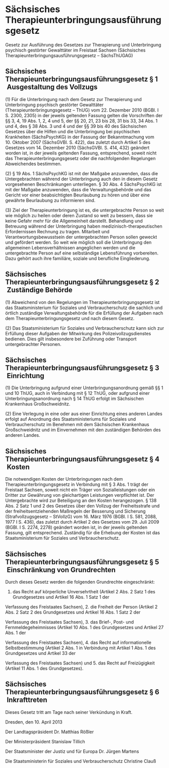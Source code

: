 # Sächsisches Therapieunterbringungsausführungsgesetz

Gesetz zur Ausführung des Gesetzes zur Therapierung und Unterbringung psychisch gestörter Gewalttäter im Freistaat Sachsen (Sächsisches Therapieunterbringungsausführungsgesetz – SächsThUGAG)

## Sächsisches Therapieunterbringungsausführungsgesetz § 1  Ausgestaltung des Vollzugs

(1) Für die Unterbringung nach dem Gesetz zur Therapierung und Unterbringung psychisch gestörter Gewalttäter (Therapieunterbringungsgesetz – 
        ThUG) vom 22. Dezember 2010 (BGBl. I S. 2300, 2305) in der jeweils geltenden Fassung gelten die Vorschriften der §§ 3, 4, 19 Abs. 1, 2, 4 und 5, der §§ 20, 21, 23 bis 28, 31 bis 33, 34 Abs. 1 und 4, des § 38 Abs. 3 und 4 und der §§ 39 bis 40 des Sächsischen Gesetzes über die Hilfen und die Unterbringung bei psychischen Krankheiten (SächsPsychKG) in der Fassung der Bekanntmachung vom 10. Oktober 2007 (SächsGVBl. S. 422), das zuletzt durch Artikel 5 des Gesetzes vom 14. Dezember 2010 (SächsGVBl. S. 414, 432) geändert worden ist, in der jeweils geltenden Fassung, entsprechend, soweit nicht das 
        Therapieunterbringungsgesetz oder die nachfolgenden Regelungen Abweichendes bestimmen.

(2) § 19 Abs. 1 
SächsPsychKG ist mit der Maßgabe anzuwenden, dass die Untergebrachten während der Unterbringung auch den in diesem Gesetz vorgesehenen Beschränkungen unterliegen. § 30 Abs. 4 
SächsPsychKG ist mit der Maßgabe anzuwenden, dass die Verwaltungsbehörde und das Gericht vor einer beabsichtigten Beurlaubung zu hören und über eine gewährte Beurlaubung zu informieren sind.

(3) Ziel der Therapieunterbringung ist es, die untergebrachte Person so weit wie möglich zu heilen oder deren Zustand so weit zu bessern, dass sie keine Gefahr mehr für die Allgemeinheit darstellt. Behandlung und Betreuung während der Unterbringung haben medizinisch-therapeutischen Erfordernissen Rechnung zu tragen. Mitarbeit und Verantwortungsbewusstsein der untergebrachten Person sollen geweckt und gefördert werden. So weit wie möglich soll die Unterbringung den allgemeinen Lebensverhältnissen angeglichen werden und die untergebrachte Person auf eine selbständige Lebensführung vorbereiten. Dazu gehört auch ihre familiäre, soziale und berufliche Eingliederung.


## Sächsisches Therapieunterbringungsausführungsgesetz § 2  Zuständige Behörde

(1) Abweichend von den Regelungen im 
        Therapieunterbringungsgesetz ist das Staatsministerium für Soziales und Verbraucherschutz die sachlich und örtlich zuständige Verwaltungsbehörde für die Erfüllung der Aufgaben nach dem 
        Therapieunterbringungsgesetz und nach diesem Gesetz.

(2) Das Staatsministerium für Soziales und Verbraucherschutz kann sich zur Erfüllung dieser Aufgaben der Mitwirkung des Polizeivollzugsdienstes bedienen. Dies gilt insbesondere bei Zuführung oder Transport untergebrachter Personen.


## Sächsisches Therapieunterbringungsausführungsgesetz § 3  Einrichtung

(1) Die Unterbringung aufgrund einer Unterbringungsanordnung gemäß §§ 1 und 10 
        ThUG, auch in Verbindung mit § 12 
        ThUG, oder aufgrund einer Unterbringungsanordnung nach § 14 
        ThUG erfolgt im Sächsischen Krankenhaus Großschweidnitz.

(2) Eine Verlegung in eine oder aus einer Einrichtung eines anderen Landes erfolgt auf Anordnung des Staatsministeriums für Soziales und Verbraucherschutz im Benehmen mit dem Sächsischen Krankenhaus Großschweidnitz und im Einvernehmen mit den zuständigen Behörden des anderen Landes.


## Sächsisches Therapieunterbringungsausführungsgesetz § 4  Kosten

Die notwendigen Kosten der Unterbringungen nach dem 
Therapieunterbringungsgesetz in Verbindung mit § 3 Abs. 1 trägt der Freistaat Sachsen, soweit nicht ein Träger von Sozialleistungen oder ein Dritter zur Gewährung von gleichartigen Leistungen verpflichtet ist. Der Untergebrachte wird zur Beteiligung an den Kosten herangezogen. § 138 Abs. 2 Satz 1 und 2 des Gesetzes über den Vollzug der Freiheitsstrafe und der freiheitsentziehenden Maßregeln der Besserung und Sicherung (Strafvollzugsgesetz – 
        StVollzG) vom 16. März 1976 (BGBl. I S. 581, 2088, 1977 I S. 436), das zuletzt durch Artikel 2 des Gesetzes vom 29. Juli 2009 (BGBl. I S. 2274, 2278) geändert worden ist, in der jeweils geltenden Fassung, gilt entsprechend. Zuständig für die Erhebung der Kosten ist das Staatsministerium für Soziales und Verbraucherschutz.


## Sächsisches Therapieunterbringungsausführungsgesetz § 5  Einschränkung von Grundrechten

Durch dieses Gesetz werden die folgenden Grundrechte eingeschränkt:

1. das Recht auf körperliche Unversehrtheit (Artikel 2 Abs. 2 Satz 1 des 
            Grundgesetzes und Artikel 16 Abs. 1 Satz 1 der 
          
Verfassung des Freistaates Sachsen), 2. die Freiheit der Person (Artikel 2 Abs. 2 Satz 2 des 
            Grundgesetzes und Artikel 16 Abs. 1 Satz 2 der 
          
Verfassung des Freistaates Sachsen), 3. das Brief-, Post- und Fernmeldegeheimnisses (Artikel 10 Abs. 1 des 
            Grundgesetzes und Artikel 27 Abs. 1 der 
          
Verfassung des Freistaates Sachsen), 4. das Recht auf informationelle Selbstbestimmung (Artikel 2 Abs. 1 in Verbindung mit Artikel 1 Abs. 1 des 
            Grundgesetzes und Artikel 33 der 
          
Verfassung des Freistaates Sachsen) und 5. das Recht auf Freizügigkeit (Artikel 11 Abs. 1 des 
            Grundgesetzes). 
## Sächsisches Therapieunterbringungsausführungsgesetz § 6  Inkrafttreten

Dieses Gesetz tritt am Tage nach seiner Verkündung in Kraft.

Dresden, den 10. April 2013

Der Landtagspräsident 
           Dr. Matthias Rößler

Der Ministerpräsident 
           Stanislaw Tillich

Der Staatsminister der Justiz und für Europa 
           Dr. Jürgen Martens

Die Staatsministerin für Soziales und Verbraucherschutz 
           Christine Clauß

